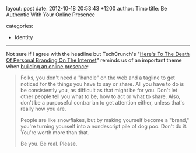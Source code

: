 layout: post
date: 2012-10-18 20:53:43 +1200
author: Timo
title: Be Authentic With Your Online Presence

categories:
  - Identity

----

Not sure if I agree with the headline but TechCrunch's "[Here's To The Death Of Personal Branding On The Internet](http://techcrunch.com/2012/10/14/heres-to-the-death-of-personal-branding-on-the-internet/)" reminds us of an important theme when [building an online presence](https://iwantmyname.com/services/personal-profile):

> Folks, you don't need a "handle" on the web and a tagline to get noticed for the things you have to say or share. All you have to do is be consistently you, as difficult as that might be for you. Don't let other people tell you what to be, how to act or what to share. Also, don't be a purposeful contrarian to get attention either, unless that's really how you are.
>
>  People are like snowflakes, but by making yourself become a "brand," you're turning yourself into a nondescript pile of dog poo. Don't do it. You're worth more than that.
>
>  Be you. Be real. Please.
